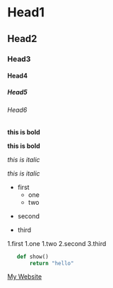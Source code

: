 <!-- Head -->
# Head1
## Head2
### Head3
#### Head4
##### Head5
###### Head6
<!-- bold-->
**this is bold**

__this is bold__
<!-- italic-->
*this is italic*

_this is italic_

<!-- U list -->
+ first
    + one
    - two
- second
* third


<!-- O list -->

1.first
    1.one
    1.two
2.second
3.third

<!-- code -->
 ```python
    def show()
        return "hello"
 ```

 <!-- link -->
[My Website](https://www.mongard.ir/one_part,'mywebsite')


